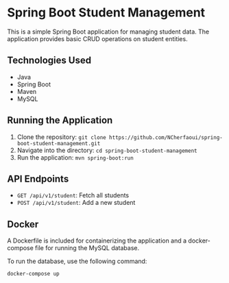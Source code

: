 # Spring Boot Student Management

This is a simple Spring Boot application for managing student data. The application provides basic CRUD operations on student entities.

## Technologies Used

- Java
- Spring Boot
- Maven
- MySQL

## Running the Application

1. Clone the repository: `git clone https://github.com/NCherfaoui/spring-boot-student-management.git`
2. Navigate into the directory: `cd spring-boot-student-management`
3. Run the application: `mvn spring-boot:run`

## API Endpoints

- `GET /api/v1/student`: Fetch all students
- `POST /api/v1/student`: Add a new student

## Docker

A Dockerfile is included for containerizing the application and a docker-compose file for running the MySQL database.

To run the database, use the following command:

```bash
docker-compose up